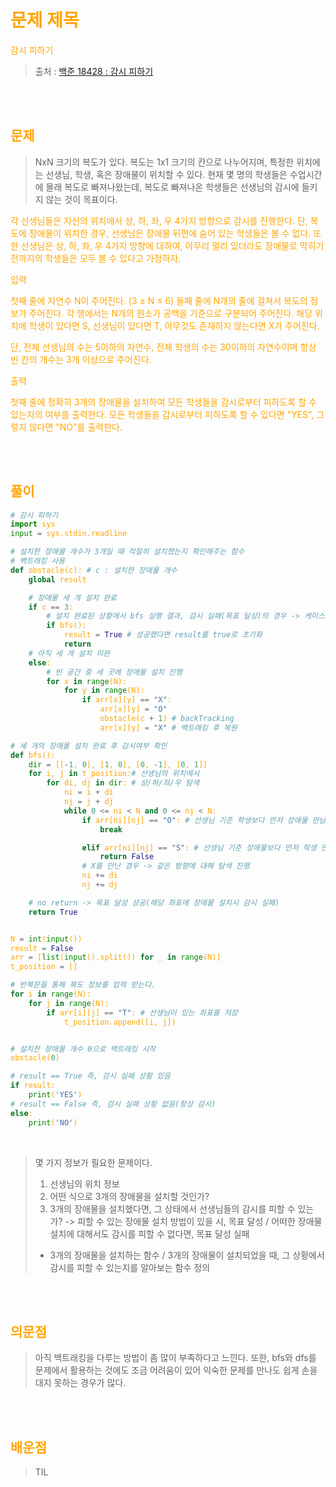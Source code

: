 <br/><Br>

<span style = "color:orange">

# 문제 제목
</span> 감시 피하기
<br>

> 출처 : [백준 18428 : 감시 피하기](https://www.acmicpc.net/problem/18428)


<br/><br>

## 문제

> NxN 크기의 복도가 있다. 복도는 1x1 크기의 칸으로 나누어지며, 특정한 위치에는 선생님, 학생, 혹은 장애물이 위치할 수 있다. 현재 몇 명의 학생들은 수업시간에 몰래 복도로 빠져나왔는데, 복도로 빠져나온 학생들은 선생님의 감시에 들키지 않는 것이 목표이다.

각 선생님들은 자신의 위치에서 상, 하, 좌, 우 4가지 방향으로 감시를 진행한다. 단, 복도에 장애물이 위치한 경우, 선생님은 장애물 뒤편에 숨어 있는 학생들은 볼 수 없다. 또한 선생님은 상, 하, 좌, 우 4가지 방향에 대하여, 아무리 멀리 있더라도 장애물로 막히기 전까지의 학생들은 모두 볼 수 있다고 가정하자.

입력

첫째 줄에 자연수 N이 주어진다. (3 ≤ N ≤ 6) 둘째 줄에 N개의 줄에 걸쳐서 복도의 정보가 주어진다. 각 행에서는 N개의 원소가 공백을 기준으로 구분되어 주어진다. 해당 위치에 학생이 있다면 S, 선생님이 있다면 T, 아무것도 존재하지 않는다면 X가 주어진다.

단, 전체 선생님의 수는 5이하의 자연수, 전체 학생의 수는 30이하의 자연수이며 항상 빈 칸의 개수는 3개 이상으로 주어진다.

출력 

첫째 줄에 정확히 3개의 장애물을 설치하여 모든 학생들을 감시로부터 피하도록 할 수 있는지의 여부를 출력한다. 모든 학생들을 감시로부터 피하도록 할 수 있다면 "YES", 그렇지 않다면 "NO"를 출력한다.


<br/><br>

## 풀이

```python
# 감시 피하기
import sys
input = sys.stdin.readline

# 설치한 장애물 개수가 3개일 때 적절히 설치했는지 확인해주는 함수
# 백트래킹 사용
def obstacle(c): # c : 설치한 장애물 개수
    global result

    # 장애물 세 개 설치 완료
    if c == 3:
        # 설치 완료된 상황에서 bfs 실행 결과, 감시 실패(목표 달성)의 경우 -> 케이스를 찾음
        if bfs():
            result = True # 성공했다면 result를 true로 초기화
            return
    # 아직 세 개 설치 미완
    else:
        # 빈 공간 중 세 곳에 장애물 설치 진행
        for x in range(N):
            for y in range(N):
                if arr[x][y] == "X":
                    arr[x][y] = "O"
                    obstacle(c + 1) # backTracking
                    arr[x][y] = "X" # 백트래킹 후 복원

# 세 개의 장애물 설치 완료 후 감시여부 확인
def bfs():
    dir = [[-1, 0], [1, 0], [0, -1], [0, 1]]
    for i, j in t_position:# 선생님의 위치에서
        for di, dj in dir: # 상/하/좌/우 탐색
            ni = i + di
            nj = j + dj
            while 0 <= ni < N and 0 <= nj < N:
                if arr[ni][nj] == "O": # 선생님 기준 학생보다 먼저 장애물 만남 -> 방향전환
                    break

                elif arr[ni][nj] == "S": # 선생님 기준 장애물보다 먼저 학생 만남 -> 해당 장애물 좌표에 대해 목표달성 실패
                    return False
                # X를 만난 경우 -> 같은 방향에 대해 탐색 진행
                ni += di
                nj += dj

    # no return -> 목표 달성 성공(해당 좌표에 장애물 설치시 감시 실패)
    return True


N = int(input())
result = False
arr = [list(input().split()) for _ in range(N)]
t_position = []

# 반복문을 통해 복도 정보를 입력 받는다.
for i in range(N):
    for j in range(N):
        if arr[i][j] == "T": # 선생님이 있는 좌표를 저장
            t_position.append([i, j])


# 설치한 장애물 개수 0으로 백트래킹 시작
obstacle(0)

# result == True 즉, 감시 실패 상황 있음
if result:
    print('YES')
# result == False 즉, 감시 실패 상황 없음(항상 감시)
else:
    print('NO')
```
<br>

> 몇 가지 정보가 필요한 문제이다.
> 1. 선생님의 위치 정보
> 2. 어떤 식으로 3개의 장애물을 설치할 것인가?
> 3. 3개의 장애물을 설치했다면, 그 상태에서 선생님들의 감시를 피할 수 있는가?
> -> 피할 수 있는 장애물 설치 방법이 있을 시, 목표 달성 / 어떠한 장애물 설치에 대해서도 감시를 피할 수 없다면, 목표 달성 실패
>
> - 3개의 장애물을 설치하는 함수 / 3개의 장애물이 설치되었을 때, 그 상황에서 감시를 피할 수 있는지를 알아보는 함수 정의

<br/><br>


## 의문점
> 아직 백트래킹을 다루는 방법이 좀 많이 부족하다고 느낀다. 또한, bfs와 dfs를 문제에서 활용하는 것에도 조금 어려움이 있어 익숙한 문제를 만나도 쉽게 손을 대지 못하는 경우가 많다.


<br/><br>


## 배운점
> TIL

